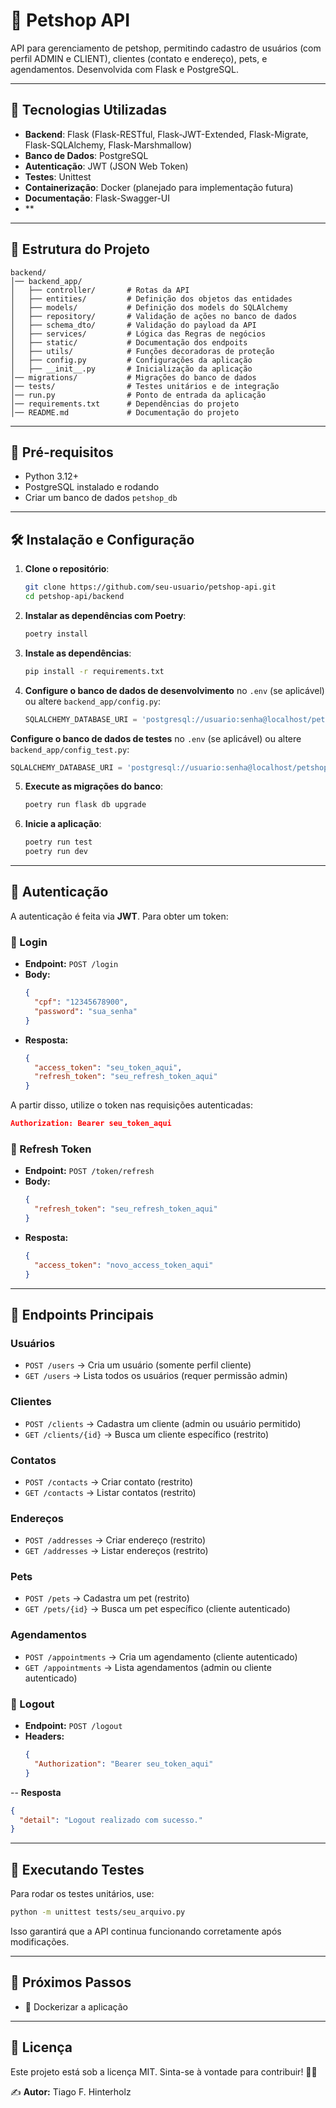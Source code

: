 # 🐾 Petshop API

API para gerenciamento de petshop, permitindo cadastro de usuários (com perfil ADMIN e CLIENT), clientes (contato e endereço), pets, e agendamentos. Desenvolvida com Flask e PostgreSQL.

---

## 🚀 Tecnologias Utilizadas

- **Backend**: Flask (Flask-RESTful, Flask-JWT-Extended, Flask-Migrate, Flask-SQLAlchemy, Flask-Marshmallow)
- **Banco de Dados**: PostgreSQL
- **Autenticação**: JWT (JSON Web Token)
- **Testes**: Unittest
- **Containerização**: Docker (planejado para implementação futura)
- **Documentação**: Flask-Swagger-UI
- **
---

## 📂 Estrutura do Projeto

```
backend/
│── backend_app/
│   ├── controller/       # Rotas da API
│   ├── entities/         # Definição dos objetos das entidades
│   ├── models/           # Definição dos models do SQLAlchemy
│   ├── repository/       # Validação de ações no banco de dados
│   ├── schema_dto/       # Validação do payload da API
│   ├── services/         # Lógica das Regras de negócios
│   ├── static/           # Documentação dos endpoits 
│   ├── utils/            # Funções decoradoras de proteção
│   ├── config.py         # Configurações da aplicação
│   ├── __init__.py       # Inicialização da aplicação
│── migrations/           # Migrações do banco de dados
│── tests/                # Testes unitários e de integração
│── run.py                # Ponto de entrada da aplicação
│── requirements.txt      # Dependências do projeto
│── README.md             # Documentação do projeto
```

---

## 📌 Pré-requisitos

- Python 3.12+
- PostgreSQL instalado e rodando
- Criar um banco de dados `petshop_db`

---

## 🛠️ Instalação e Configuração

1. **Clone o repositório**:
   ```bash
   git clone https://github.com/seu-usuario/petshop-api.git
   cd petshop-api/backend
   
   ```

2. **Instalar as dependências com Poetry**:
   ```bash
   poetry install
   ```

3. **Instale as dependências**:
   ```bash
   pip install -r requirements.txt
   ```

4. **Configure o banco de dados de desenvolvimento** no `.env` (se aplicável) ou altere `backend_app/config.py`:
   ```python
   SQLALCHEMY_DATABASE_URI = 'postgresql://usuario:senha@localhost/petshop_db'
   ```
  **Configure o banco de dados de testes** no `.env` (se aplicável) ou altere `backend_app/config_test.py`:
   ```python
   SQLALCHEMY_DATABASE_URI = 'postgresql://usuario:senha@localhost/petshop_test'
   ```

5. **Execute as migrações do banco**:
   ```bash
   poetry run flask db upgrade
   ```

6. **Inicie a aplicação**:
   ```bash
   poetry run test
   poetry run dev
   ```

---

## 🔑 Autenticação

A autenticação é feita via **JWT**. Para obter um token:

### **📌 Login**
- **Endpoint:** `POST /login`
- **Body:**
  ```json
  {
    "cpf": "12345678900",
    "password": "sua_senha"
  }
  ```
- **Resposta:**
  ```json
  {
    "access_token": "seu_token_aqui",
    "refresh_token": "seu_refresh_token_aqui"
  }
  ```

A partir disso, utilize o token nas requisições autenticadas:
```json
Authorization: Bearer seu_token_aqui
```

### **🔄 Refresh Token**
- **Endpoint:** `POST /token/refresh`
- **Body:**
  ```json
  {
    "refresh_token": "seu_refresh_token_aqui"
  }
  ```
- **Resposta:**
  ```json
  {
    "access_token": "novo_access_token_aqui"
  }
  ```
---

## 📌 Endpoints Principais

### **Usuários**
- `POST /users` → Cria um usuário (somente perfil cliente)
- `GET /users` → Lista todos os usuários (requer permissão admin)

### **Clientes**
- `POST /clients` → Cadastra um cliente (admin ou usuário permitido)
- `GET /clients/{id}` → Busca um cliente específico (restrito)

### **Contatos**
- `POST /contacts` → Criar contato (restrito)
- `GET /contacts` → Listar contatos (restrito)

### **Endereços**
- `POST /addresses` → Criar endereço (restrito)
- `GET /addresses` → Listar endereços (restrito)

### **Pets**
- `POST /pets` → Cadastra um pet (restrito)
- `GET /pets/{id}` → Busca um pet específico (cliente autenticado)

### **Agendamentos**
- `POST /appointments` → Cria um agendamento (cliente autenticado)
- `GET /appointments` → Lista agendamentos (admin ou cliente autenticado)

### **🚪 Logout**
- **Endpoint:** `POST /logout`
- **Headers:**
  ```json
  {
    "Authorization": "Bearer seu_token_aqui"
  }

-- **Resposta**
  ```json
  {
    "detail": "Logout realizado com sucesso."
  }
```
---

## 🧪 Executando Testes

Para rodar os testes unitários, use:
```bash
python -m unittest tests/seu_arquivo.py
```

Isso garantirá que a API continua funcionando corretamente após modificações.

---

## 🚀 Próximos Passos

- 📌 Dockerizar a aplicação

---

## 📜 Licença

Este projeto está sob a licença MIT. Sinta-se à vontade para contribuir! 🐶🐱


✍️ **Autor:** Tiago F. Hinterholz